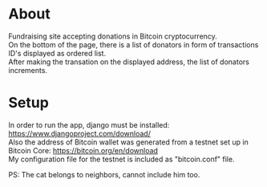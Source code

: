 # About
Fundraising site accepting donations in Bitcoin cryptocurrency. \
On the bottom of the page, there is a list of donators in form of transactions ID's displayed as ordered list. \
After making the transation on the displayed address, the list of donators increments.

# Setup
In order to run the app, django must be installed: https://www.djangoproject.com/download/ \
Also the address of Bitcoin wallet was generated from a testnet set up in Bitcoin Core: https://bitcoin.org/en/download \
My configuration file for the testnet is included as "bitcoin.conf" file.

PS: The cat belongs to neighbors, cannot include him too.
